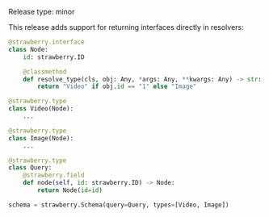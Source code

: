 Release type: minor

This release adds support for returning interfaces directly in resolvers:

```python
@strawberry.interface
class Node:
    id: strawberry.ID

    @classmethod
    def resolve_type(cls, obj: Any, *args: Any, **kwargs: Any) -> str:
        return "Video" if obj.id == "1" else "Image"

@strawberry.type
class Video(Node):
    ...

@strawberry.type
class Image(Node):
    ...

@strawberry.type
class Query:
    @strawberry.field
    def node(self, id: strawberry.ID) -> Node:
        return Node(id=id)

schema = strawberry.Schema(query=Query, types=[Video, Image])
```
